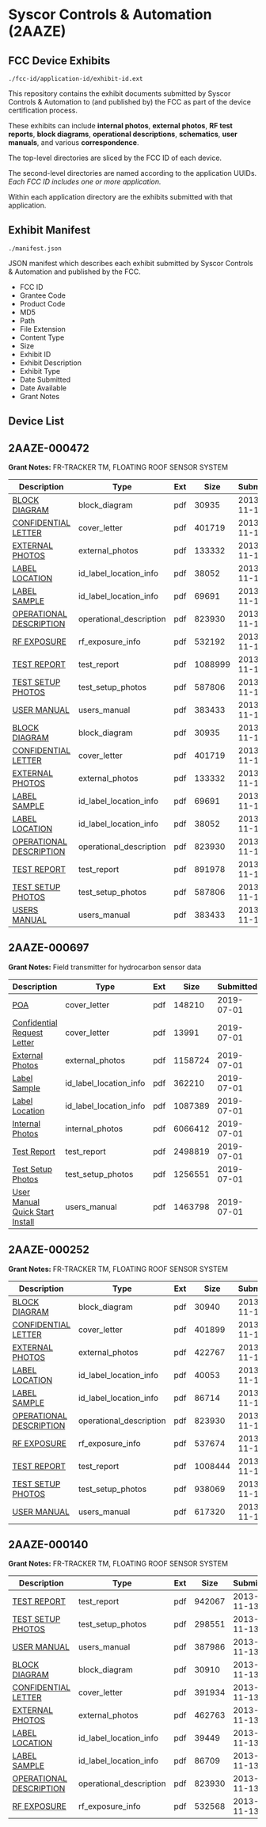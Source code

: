 # Syscor Controls & Automation (2AAZE)
## FCC Device Exhibits

```
./fcc-id/application-id/exhibit-id.ext
```

This repository contains the exhibit documents submitted by Syscor Controls & Automation to (and published by) the FCC as part of the device certification process.

These exhibits can include **internal photos**, **external photos**, **RF test reports**, **block diagrams**, **operational descriptions**, **schematics**, **user manuals**, and various **correspondence**.

The top-level directories are sliced by the FCC ID of each device.

The second-level directories are named according to the application UUIDs. *Each FCC ID includes one or more application.*

Within each application directory are the exhibits submitted with that application. 

## Exhibit Manifest

```
./manifest.json
```

JSON manifest which describes each exhibit submitted by Syscor Controls & Automation and published by the FCC.

- FCC ID
- Grantee Code
- Product Code
- MD5
- Path
- File Extension
- Content Type
- Size
- Exhibit ID
- Exhibit Description
- Exhibit Type
- Date Submitted
- Date Available
- Grant Notes

## Device List
## 2AAZE-000472
**Grant Notes:** FR-TRACKER TM, FLOATING ROOF SENSOR SYSTEM

| Description | Type | Ext | Size | Submitted | Available |
| ----------- | ---- | --- | ---- | --------- | --------- |
| [BLOCK DIAGRAM](2AAZE-000472/73c744bfa1f91e094077829ec5f76d54/2118096.pdf) | block_diagram | pdf | 30935 | 2013-11-13 | 2013-11-13 |
| [CONFIDENTIAL LETTER](2AAZE-000472/73c744bfa1f91e094077829ec5f76d54/2118094.pdf) | cover_letter | pdf | 401719 | 2013-11-13 | 2013-11-13 |
| [EXTERNAL PHOTOS](2AAZE-000472/73c744bfa1f91e094077829ec5f76d54/2118097.pdf) | external_photos | pdf | 133332 | 2013-11-13 | 2013-11-13 |
| [LABEL LOCATION](2AAZE-000472/73c744bfa1f91e094077829ec5f76d54/2118098.pdf) | id_label_location_info | pdf | 38052 | 2013-11-13 | 2013-11-13 |
| [LABEL SAMPLE](2AAZE-000472/73c744bfa1f91e094077829ec5f76d54/2118099.pdf) | id_label_location_info | pdf | 69691 | 2013-11-13 | 2013-11-13 |
| [OPERATIONAL DESCRIPTION](2AAZE-000472/73c744bfa1f91e094077829ec5f76d54/2118100.pdf) | operational_description | pdf | 823930 | 2013-11-13 | 2013-11-13 |
| [RF EXPOSURE](2AAZE-000472/73c744bfa1f91e094077829ec5f76d54/2118101.pdf) | rf_exposure_info | pdf | 532192 | 2013-11-13 | 2013-11-13 |
| [TEST REPORT](2AAZE-000472/73c744bfa1f91e094077829ec5f76d54/2118102.pdf) | test_report | pdf | 1088999 | 2013-11-13 | 2013-11-13 |
| [TEST SETUP PHOTOS](2AAZE-000472/73c744bfa1f91e094077829ec5f76d54/2118103.pdf) | test_setup_photos | pdf | 587806 | 2013-11-13 | 2013-11-13 |
| [USER MANUAL](2AAZE-000472/73c744bfa1f91e094077829ec5f76d54/2118095.pdf) | users_manual | pdf | 383433 | 2013-11-13 | 2013-11-13 |
| [BLOCK DIAGRAM](2AAZE-000472/0d41a3ebf1ad8255ecd79f3f266b329e/2118096.pdf) | block_diagram | pdf | 30935 | 2013-11-13 | 2013-11-13 |
| [CONFIDENTIAL LETTER](2AAZE-000472/0d41a3ebf1ad8255ecd79f3f266b329e/2118094.pdf) | cover_letter | pdf | 401719 | 2013-11-13 | 2013-11-13 |
| [EXTERNAL PHOTOS](2AAZE-000472/0d41a3ebf1ad8255ecd79f3f266b329e/2118097.pdf) | external_photos | pdf | 133332 | 2013-11-13 | 2013-11-13 |
| [LABEL SAMPLE](2AAZE-000472/0d41a3ebf1ad8255ecd79f3f266b329e/2118099.pdf) | id_label_location_info | pdf | 69691 | 2013-11-13 | 2013-11-13 |
| [LABEL LOCATION](2AAZE-000472/0d41a3ebf1ad8255ecd79f3f266b329e/2118098.pdf) | id_label_location_info | pdf | 38052 | 2013-11-13 | 2013-11-13 |
| [OPERATIONAL DESCRIPTION](2AAZE-000472/0d41a3ebf1ad8255ecd79f3f266b329e/2118100.pdf) | operational_description | pdf | 823930 | 2013-11-13 | 2013-11-13 |
| [TEST REPORT](2AAZE-000472/0d41a3ebf1ad8255ecd79f3f266b329e/2118164.pdf) | test_report | pdf | 891978 | 2013-11-13 | 2013-11-13 |
| [TEST SETUP PHOTOS](2AAZE-000472/0d41a3ebf1ad8255ecd79f3f266b329e/2118103.pdf) | test_setup_photos | pdf | 587806 | 2013-11-13 | 2013-11-13 |
| [USERS MANUAL](2AAZE-000472/0d41a3ebf1ad8255ecd79f3f266b329e/2118095.pdf) | users_manual | pdf | 383433 | 2013-11-13 | 2013-11-13 |
## 2AAZE-000697
**Grant Notes:** Field transmitter for hydrocarbon sensor data

| Description | Type | Ext | Size | Submitted | Available |
| ----------- | ---- | --- | ---- | --------- | --------- |
| [POA](2AAZE-000697/7e591ef6a6f52215a03a841967e4d511/4340084.pdf) | cover_letter | pdf | 148210 | 2019-07-01 | 2019-07-01 |
| [Confidential Request Letter](2AAZE-000697/7e591ef6a6f52215a03a841967e4d511/4340085.pdf) | cover_letter | pdf | 13991 | 2019-07-01 | 2019-07-01 |
| [External Photos](2AAZE-000697/7e591ef6a6f52215a03a841967e4d511/4340081.pdf) | external_photos | pdf | 1158724 | 2019-07-01 | 2019-07-01 |
| [Label Sample](2AAZE-000697/7e591ef6a6f52215a03a841967e4d511/4340082.pdf) | id_label_location_info | pdf | 362210 | 2019-07-01 | 2019-07-01 |
| [Label Location](2AAZE-000697/7e591ef6a6f52215a03a841967e4d511/4340083.pdf) | id_label_location_info | pdf | 1087389 | 2019-07-01 | 2019-07-01 |
| [Internal Photos](2AAZE-000697/7e591ef6a6f52215a03a841967e4d511/4340080.pdf) | internal_photos | pdf | 6066412 | 2019-07-01 | 2019-07-01 |
| [Test Report](2AAZE-000697/7e591ef6a6f52215a03a841967e4d511/4340087.pdf) | test_report | pdf | 2498819 | 2019-07-01 | 2019-07-01 |
| [Test Setup Photos](2AAZE-000697/7e591ef6a6f52215a03a841967e4d511/4340086.pdf) | test_setup_photos | pdf | 1256551 | 2019-07-01 | 2019-07-01 |
| [User Manual Quick Start Install](2AAZE-000697/7e591ef6a6f52215a03a841967e4d511/4340079.pdf) | users_manual | pdf | 1463798 | 2019-07-01 | 2019-07-01 |
## 2AAZE-000252
**Grant Notes:** FR-TRACKER TM, FLOATING ROOF SENSOR SYSTEM

| Description | Type | Ext | Size | Submitted | Available |
| ----------- | ---- | --- | ---- | --------- | --------- |
| [BLOCK DIAGRAM](2AAZE-000252/b0d58e18a01d33b1abc51a59e15ed7dd/2118221.pdf) | block_diagram | pdf | 30940 | 2013-11-13 | 2013-11-13 |
| [CONFIDENTIAL LETTER](2AAZE-000252/b0d58e18a01d33b1abc51a59e15ed7dd/2118219.pdf) | cover_letter | pdf | 401899 | 2013-11-13 | 2013-11-13 |
| [EXTERNAL PHOTOS](2AAZE-000252/b0d58e18a01d33b1abc51a59e15ed7dd/2118222.pdf) | external_photos | pdf | 422767 | 2013-11-13 | 2013-11-13 |
| [LABEL LOCATION](2AAZE-000252/b0d58e18a01d33b1abc51a59e15ed7dd/2118223.pdf) | id_label_location_info | pdf | 40053 | 2013-11-13 | 2013-11-13 |
| [LABEL SAMPLE](2AAZE-000252/b0d58e18a01d33b1abc51a59e15ed7dd/2118224.pdf) | id_label_location_info | pdf | 86714 | 2013-11-13 | 2013-11-13 |
| [OPERATIONAL DESCRIPTION](2AAZE-000252/b0d58e18a01d33b1abc51a59e15ed7dd/2118100.pdf) | operational_description | pdf | 823930 | 2013-11-13 | 2013-11-13 |
| [RF EXPOSURE](2AAZE-000252/b0d58e18a01d33b1abc51a59e15ed7dd/2118226.pdf) | rf_exposure_info | pdf | 537674 | 2013-11-13 | 2013-11-13 |
| [TEST REPORT](2AAZE-000252/b0d58e18a01d33b1abc51a59e15ed7dd/2118227.pdf) | test_report | pdf | 1008444 | 2013-11-13 | 2013-11-13 |
| [TEST SETUP PHOTOS](2AAZE-000252/b0d58e18a01d33b1abc51a59e15ed7dd/2118228.pdf) | test_setup_photos | pdf | 938069 | 2013-11-13 | 2013-11-13 |
| [USER MANUAL](2AAZE-000252/b0d58e18a01d33b1abc51a59e15ed7dd/2118220.pdf) | users_manual | pdf | 617320 | 2013-11-13 | 2013-11-13 |
## 2AAZE-000140
**Grant Notes:** FR-TRACKER TM, FLOATING ROOF SENSOR SYSTEM

| Description | Type | Ext | Size | Submitted | Available |
| ----------- | ---- | --- | ---- | --------- | --------- |
| [TEST REPORT](2AAZE-000140/b7d362d824034d86e3af2d0b8ca596b8/2118200.pdf) | test_report | pdf | 942067 | 2013-11-13 | 2013-11-13 |
| [TEST SETUP PHOTOS](2AAZE-000140/b7d362d824034d86e3af2d0b8ca596b8/2118201.pdf) | test_setup_photos | pdf | 298551 | 2013-11-13 | 2013-11-13 |
| [USER MANUAL](2AAZE-000140/b7d362d824034d86e3af2d0b8ca596b8/2118193.pdf) | users_manual | pdf | 387986 | 2013-11-13 | 2013-11-13 |
| [BLOCK DIAGRAM](2AAZE-000140/b7d362d824034d86e3af2d0b8ca596b8/2118194.pdf) | block_diagram | pdf | 30910 | 2013-11-13 | 2013-11-13 |
| [CONFIDENTIAL LETTER](2AAZE-000140/b7d362d824034d86e3af2d0b8ca596b8/2118192.pdf) | cover_letter | pdf | 391934 | 2013-11-13 | 2013-11-13 |
| [EXTERNAL PHOTOS](2AAZE-000140/b7d362d824034d86e3af2d0b8ca596b8/2118195.pdf) | external_photos | pdf | 462763 | 2013-11-13 | 2013-11-13 |
| [LABEL LOCATION](2AAZE-000140/b7d362d824034d86e3af2d0b8ca596b8/2118196.pdf) | id_label_location_info | pdf | 39449 | 2013-11-13 | 2013-11-13 |
| [LABEL SAMPLE](2AAZE-000140/b7d362d824034d86e3af2d0b8ca596b8/2118197.pdf) | id_label_location_info | pdf | 86709 | 2013-11-13 | 2013-11-13 |
| [OPERATIONAL DESCRIPTION](2AAZE-000140/b7d362d824034d86e3af2d0b8ca596b8/2118100.pdf) | operational_description | pdf | 823930 | 2013-11-13 | 2013-11-13 |
| [RF EXPOSURE](2AAZE-000140/b7d362d824034d86e3af2d0b8ca596b8/2118199.pdf) | rf_exposure_info | pdf | 532568 | 2013-11-13 | 2013-11-13 |
